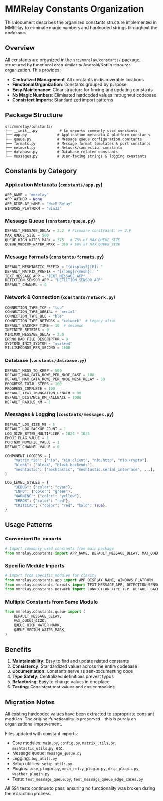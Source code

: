 # MMRelay Constants Organization

This document describes the organized constants structure implemented in MMRelay to eliminate magic numbers and hardcoded strings throughout the codebase.

## Overview

All constants are organized in the `src/mmrelay/constants/` package, structured by functional area similar to Android/Kotlin resource organization. This provides:

- **Centralized Management**: All constants in discoverable locations
- **Functional Organization**: Constants grouped by purpose
- **Easy Maintenance**: Clear structure for finding and updating constants
- **No Magic Numbers**: Eliminated hardcoded values throughout codebase
- **Consistent Imports**: Standardized import patterns

## Package Structure

```
src/mmrelay/constants/
├── __init__.py          # Re-exports commonly used constants
├── app.py              # Application metadata & platform constants
├── queue.py            # Message queue configuration constants  
├── formats.py          # Message format templates & port constants
├── network.py          # Network/connection constants
├── database.py         # Database-related constants
└── messages.py         # User-facing strings & logging constants
```

## Constants by Category

### Application Metadata (`constants/app.py`)
```python
APP_NAME = "mmrelay"
APP_AUTHOR = None
APP_DISPLAY_NAME = "M<>M Relay"
WINDOWS_PLATFORM = "win32"
```

### Message Queue (`constants/queue.py`)
```python
DEFAULT_MESSAGE_DELAY = 2.2  # Firmware constraint: >= 2.0
MAX_QUEUE_SIZE = 500
QUEUE_HIGH_WATER_MARK = 375   # 75% of MAX_QUEUE_SIZE
QUEUE_MEDIUM_WATER_MARK = 250 # 50% of MAX_QUEUE_SIZE
```

### Message Formats (`constants/formats.py`)
```python
DEFAULT_MESHTASTIC_PREFIX = "{display5}[M]: "
DEFAULT_MATRIX_PREFIX = "[{long}/{mesh}]: "
TEXT_MESSAGE_APP = "TEXT_MESSAGE_APP"
DETECTION_SENSOR_APP = "DETECTION_SENSOR_APP"
DEFAULT_CHANNEL = 0
```

### Network & Connection (`constants/network.py`)
```python
CONNECTION_TYPE_TCP = "tcp"
CONNECTION_TYPE_SERIAL = "serial"
CONNECTION_TYPE_BLE = "ble"
CONNECTION_TYPE_NETWORK = "network"  # Legacy alias
DEFAULT_BACKOFF_TIME = 10  # seconds
INFINITE_RETRIES = 0
MINIMUM_MESSAGE_DELAY = 2.0
ERRNO_BAD_FILE_DESCRIPTOR = 9
SYSTEMD_INIT_SYSTEM = "systemd"
MILLISECONDS_PER_SECOND = 1000
```

### Database (`constants/database.py`)
```python
DEFAULT_MSGS_TO_KEEP = 500
DEFAULT_MAX_DATA_ROWS_PER_NODE_BASE = 100
DEFAULT_MAX_DATA_ROWS_PER_NODE_MESH_RELAY = 50
PROGRESS_TOTAL_STEPS = 100
PROGRESS_COMPLETE = 100
DEFAULT_TEXT_TRUNCATION_LENGTH = 50
DEFAULT_DISTANCE_KM_FALLBACK = 1000
DEFAULT_RADIUS_KM = 5
```

### Messages & Logging (`constants/messages.py`)
```python
DEFAULT_LOG_SIZE_MB = 5
DEFAULT_LOG_BACKUP_COUNT = 1
LOG_SIZE_BYTES_MULTIPLIER = 1024 * 1024
EMOJI_FLAG_VALUE = 1
PORTNUM_NUMERIC_VALUE = 1
DEFAULT_CHANNEL_VALUE = 0

COMPONENT_LOGGERS = {
    "matrix_nio": ["nio", "nio.client", "nio.http", "nio.crypto"],
    "bleak": ["bleak", "bleak.backends"],
    "meshtastic": ["meshtastic", "meshtastic.serial_interface", ...],
}

LOG_LEVEL_STYLES = {
    "DEBUG": {"color": "cyan"},
    "INFO": {"color": "green"},
    "WARNING": {"color": "yellow"},
    "ERROR": {"color": "red"},
    "CRITICAL": {"color": "red", "bold": True},
}
```

## Usage Patterns

### Convenient Re-exports
```python
# Import commonly used constants from main package
from mmrelay.constants import APP_NAME, DEFAULT_MESSAGE_DELAY, MAX_QUEUE_SIZE
```

### Specific Module Imports
```python
# Import from specific modules for clarity
from mmrelay.constants.app import APP_DISPLAY_NAME, WINDOWS_PLATFORM
from mmrelay.constants.formats import TEXT_MESSAGE_APP, DETECTION_SENSOR_APP
from mmrelay.constants.network import CONNECTION_TYPE_TCP, DEFAULT_BACKOFF_TIME
```

### Multiple Constants from Same Module
```python
from mmrelay.constants.queue import (
    DEFAULT_MESSAGE_DELAY,
    MAX_QUEUE_SIZE,
    QUEUE_HIGH_WATER_MARK,
    QUEUE_MEDIUM_WATER_MARK,
)
```

## Benefits

1. **Maintainability**: Easy to find and update related constants
2. **Consistency**: Standardized values across the entire codebase
3. **Documentation**: Constants serve as self-documenting code
4. **Type Safety**: Centralized definitions prevent typos
5. **Refactoring**: Easy to change values in one place
6. **Testing**: Consistent test values and easier mocking

## Migration Notes

All existing hardcoded values have been extracted to appropriate constant modules. The original functionality is preserved - this is purely an organizational improvement.

Files updated with constant imports:
- Core modules: `main.py`, `config.py`, `matrix_utils.py`, `meshtastic_utils.py`, etc.
- Message queue: `message_queue.py`
- Logging: `log_utils.py`
- Setup utilities: `setup_utils.py`
- Plugins: `base_plugin.py`, `mesh_relay_plugin.py`, `drop_plugin.py`, `weather_plugin.py`
- Tests: `test_message_queue.py`, `test_message_queue_edge_cases.py`

All 594 tests continue to pass, ensuring no functionality was broken during the extraction process.
